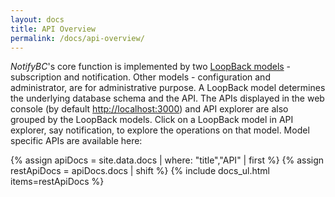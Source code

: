 ```yaml
---
layout: docs
title: API Overview
permalink: /docs/api-overview/
---
```

*NotifyBC*'s core function is implemented by two [LoopBack models](https://docs.strongloop.com/display/public/LB/LoopBack+core+concepts#LoopBackcoreconcepts-Models) - subscription and notification. Other models - configuration and administrator, are for administrative purpose. A LoopBack model determines the underlying database schema and the API.
The APIs displayed in the web console (by default <a href="http://localhost:3000" target="_blank">http://localhost:3000</a>) and API explorer are also grouped by the LoopBack models. Click on a LoopBack model in API explorer, say notification, to explore the operations on that model. Model specific APIs are  available here:

{% assign apiDocs =  site.data.docs | where: "title","API" | first %}
{% assign restApiDocs = apiDocs.docs | shift %}
{% include docs_ul.html items=restApiDocs %}


